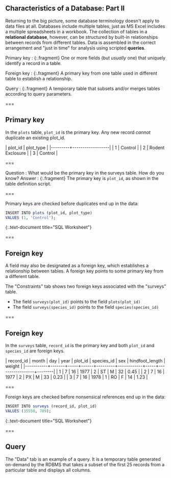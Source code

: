 ---
---

## Characteristics of a Database: Part II

Returning to the big picture, some database terminology doesn't apply to data files at all.
Databases include multiple tables, just as MS Excel includes a multiple spreadsheets in a workbook.
The collection of tables in a **relational database**, however, can be structured by built-in relationships between records from different tables.
Data is assembled in the correct arrangement and "just in time" for analysis using scripted **queries**.

Primary key
: {:.fragment} One or more fields (but *usually* one) that uniquely identify a record in a table.

Foreign key
: {:.fragment} A primary key from one table used in different table to establish a relationship.

Query
: {:.fragment} A temporary table that subsets and/or merges tables according to query parameters.

===

## Primary key

In the `plots` table, `plot_id` is the primary key. Any new record *cannot* duplicate an existing plot_id.

| plot_id | plot_type        |
|---------+------------------|
|       1 | Control          |
|       2 | Rodent Exclosure |
|       3 | Control          |

===

Question
: What would be the primary key in the surveys table. How do you know?
Answer
: {:.fragment} The primary key is `plot_id`, as shown in the table definition script.

===

Primary keys are checked before duplicates end up in the data:

~~~r
INSERT INTO plots (plot_id, plot_type)
VALUES (1, 'Control');
~~~
{:.text-document title="SQL Worksheet"}


===

## Foreign key

A field may also be designated as a foreign key, which establishes a relationship between tables. A foreign key points to some primary key from a different table.


The "Constraints" tab shows two foreign keys associated with the "surveys" table.

- The field `surveys(plot_id)` points to the field `plots(plot_id)`
- The field `surveys(species_id)` points to the field `species(species_id)`

===

## Foreign key

In the `surveys` table, `record_id` is the primary key and both `plot_id` and `species_id` are foreign keys.

| record_id | month | day | year | plot_id | species_id | sex | hindfoot_length | weight |
|-----------+-------+-----+------+---------+------------+-----+-----------------+--------|
|         1 |     7 |  16 | 1977 |       2 | ST         | M   |              32 |   0.45 |
|         2 |     7 |  16 | 1977 |       2 | PX         | M   |              33 |   0.23 |
|         3 |     7 |  16 | 1978 |       1 | RO         | F   |              14 |   1.23 |

===

Foreign keys are checked before nonsensical references end up in the data:

~~~r
INSERT INTO surveys (record_id, plot_id)
VALUES (35550, 789);
~~~
{:.text-document title="SQL Worksheet"}

===

## Query

The "Data" tab is an example of a query. It is a temporary table generated on-demand by the RDBMS that takes a subset of the first 25 records from a particular table and displays all columns.
